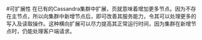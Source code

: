 #可扩展性
在已有的Cassandra集群中扩展，页就意味着增加更多节点。因为不存在主节点，所以向集群中新增节点后，即可改善其服务能力，令其可以处理更多的写入及读取操作。这种横向扩展可以尽力提高其正常运行时间，因为集群在新增节点时，仍能处理客户端请求。